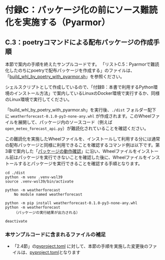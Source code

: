 # 付録C：パッケージ化の前にソース難読化を実施する（Pyarmor）

## C.3：poetryコマンドによる配布パッケージの作成手順

本節で案内の手順を終えたサンプルコードです。
「リストC.5：Pyarmorで難読化したのちにpoetryで配布パッケージを作成する」のファイルは、
「[build_whl_by_poetry_with_pyarmor.sh](./build_whl_by_poetry_with_pyarmor.sh)」を参照ください。

シェルスクリプトとして作成しているので、「付録B：本書で利用するPython環境のインストール方法」で案内しているLinuxのDocker環境で実行するか、同様のLinux環境で実行してください。

「build_whl_by_poetry_with_pyarmor.sh」を実行後、`./dist` フォルダー配下に `weatherforecast-0.1.0-py3-none-any.whl` が作成されます。このWheelファイルを展開して、パッケージ内のソースコード（例えば`open_meteo_forecast_api.py`）が難読化されていることを確認ください。

この難読化を実施したWheelファイルを、インストールして利用する分には通常の配布パッケージと同様に利用できることを確認するコマンド例は以下です。第3章で案内した「[パッケージの動作確認](../../chapter03/README.md)」に沿い、Wheelファイルをインストール前はパッケージを実行できないことを確認した後に、Wheelファイルをインストールするとパッケージを実行できることを確認する手順となります。

```
cd ./dist
python -m venv .venv-wsl39 
source .venv-wsl39/bin/activate

python -m weatherforecast
    No module named weatherforecast

python -m pip install weatherforecast-0.1.0-py3-none-any.whl
python -m weatherforecast
    （パッケージの実行結果が出力される）

deactivate
```



### 本サンプルコードに含まれるファイルの補足

* 「2.4節」の[pyproject.toml](../../chapter02/section2-4/pyproject.toml) に対して、本節の手順を実施した変更後のファイルは、[pyproject.toml](./pyproject.toml)となります




